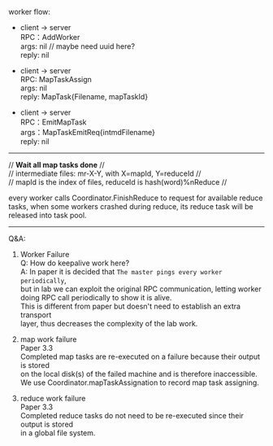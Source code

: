 worker flow:

- client  →   server   
  RPC：AddWorker   
  args: nil // maybe need uuid here?   
  reply: nil   

- client  →   server   
  RPC: MapTaskAssign   
  args: nil   
  reply: MapTask{Filename, mapTaskId}   

- client  →   server   
  RPC：EmitMapTask   
  args：MapTaskEmitReq{intmdFilename}   
  reply: nil   

************************************************************************
// ******Wait all map tasks done****** //   
// intermediate files: mr-X-Y, with X=mapId, Y=reduceId  //   
// mapId is the index of files, reduceId is hash(word)%nReduce //    

every worker calls Coordinator.FinishReduce to request for available reduce tasks,
when some workers crashed during reduce, its reduce task will be released into task pool.
************************************************************************
Q&A:
1. Worker Failure   
Q: How do keepalive work here?   
A: In paper it is decided that `The master pings every worker periodically`,   
   but in lab we can exploit the original RPC communication, letting worker    
   doing RPC call periodically to show it is alive.      
   This is different from paper but doesn't need to establish an extra transport   
   layer, thus decreases the complexity of the lab work.   
   
2. map work failure   
  Paper 3.3   
  Completed map tasks are re-executed on a failure because their output is stored   
  on the local disk(s) of the failed machine and is therefore inaccessible.    
  We use Coordinator.mapTaskAssignation to record map task assigning.

3. reduce work failure   
  Paper 3.3   
  Completed reduce tasks do not need to be re-executed since their output is stored   
  in a global file system.

  
  












